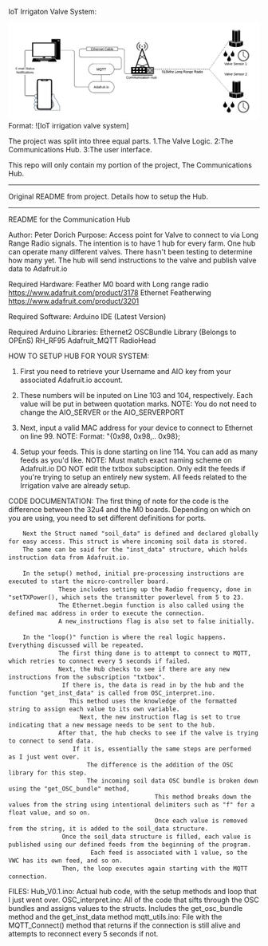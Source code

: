 
IoT Irrigaton Valve System: 

![project_overview](/project_documents/Valve_System.png)
Format: ![IoT irrigation valve system]

The project was split into three equal parts. 
1.The Valve Logic.
2:The Communications Hub.
3:The user interface.

This repo will only contain my portion of the project, The Communications Hub.



*******************************************************************************
Original README from project. Details how to setup the Hub.
*******************************************************************************
README for the Communication Hub


Author: Peter Dorich
Purpose: Access point for Valve to connect to via Long Range Radio signals.
         The intention is to have 1 hub for every farm. One hub can operate many different valves. There hasn't been testing to determine how many yet.
         The hub will send instructions to the valve and publish valve data to Adafruit.io
         
Required Hardware: Feather M0 board with Long range radio
                    https://www.adafruit.com/product/3178
                   Ethernet Featherwing
                    https://www.adafruit.com/product/3201
                    
Required Software: Arduino IDE (Latest Version)

Required Arduino Libraries: Ethernet2 
                            OSCBundle Library (Belongs to OPEnS)
                            RH_RF95 
                            Adafruit_MQTT
                            RadioHead 
                            
HOW TO SETUP HUB FOR YOUR SYSTEM:

  1. First you need to retrieve your Username and AIO key from your associated Adafruit.io account.
  2. These numbers will be inputed on Line 103 and 104, respectively. Each value will be put in between quotation marks.
            NOTE: You do not need to change the AIO_SERVER or the AIO_SERVERPORT
  3. Next, input a valid MAC address for your device to connect to Ethernet on line 99.
            NOTE: Format: "{0x98, 0x98,.. 0x98};
            
  4. Setup your feeds. This is done starting on line 114. You can add as many feeds as you'd like. 
            NOTE: Must match exact naming scheme on Adafruit.io
                  DO NOT edit the txtbox subsciption.
            Only edit the feeds if you're trying to setup an entirely new system. All feeds related to the Irrigation valve are already setup.
            
      
CODE DOCUMENTATION: 
         The first thing of note for the code is the difference between the 32u4 and the M0 boards.
         Depending on which on you are using, you need to set different definitions for ports.
         
         
        Next the Struct named "soil_data" is defined and declared globally for easy access. This struct is where incoming soil data is stored.
        The same can be said for the "inst_data" structure, which holds instruction data from Adafruit.io.
        
        In the setup() method, initial pre-processing instructions are executed to start the micro-controller board. 
                  These includes setting up the Radio frequency, done in "setTXPower(), which sets the transmitter powerlevel from 5 to 23.
                  The Ethernet.begin function is also called using the defined mac address in order to execute the connection. 
                  A new_instructions flag is also set to false initially.
                  
        In the "loop()" function is where the real logic happens. Everything discussed will be repeated.
                  The first thing done is to attempt to connect to MQTT, which retries to connect every 5 seconds if failed. 
                  Next, the Hub checks to see if there are any new instructions from the subscription "txtbox".
                   If there is, the data is read in by the hub and the function "get_inst_data" is called from OSC_interpret.ino.
                     This method uses the knowledge of the formatted string to assign each value to its own variable.
                        Next, the new instruction flag is set to true indicating that a new message needs to be sent to the hub.
                  After that, the hub checks to see if the valve is trying to connect to send data. 
                      If it is, essentially the same steps are performed as I just went over. 
                          The difference is the addition of the OSC library for this step.
                          The incoming soil data OSC bundle is broken down using the "get_OSC_bundle" method, 
                                             This method breaks down the values from the string using intentional delimiters such as "f" for a float value, and so on.
                                             Once each value is removed from the string, it is added to the soil_data structure.
                   Once the soil_data structure is filled, each value is published using our defined feeds from the beginning of the program.
                           Each feed is associated with 1 value, so the VWC has its own feed, and so on.
                   Then, the loop executes again starting with the MQTT connection.
FILES:
         Hub_V0.1.ino: Actual hub code, with the setup methods and loop that I just went over.
         OSC_interpret.ino: All of the code that sifts through the OSC bundles and assigns values to the structs. Includes the get_osc_bundle method and the get_inst_data method 
         mqtt_utils.ino: File with the MQTT_Connect() method that returns if the connection is still alive and attempts to reconnect every 5 seconds if not.
         
